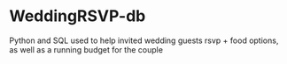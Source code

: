 # WeddingRSVP-db
Python and SQL used to help invited wedding guests rsvp + food options, as well as a running budget for the couple
